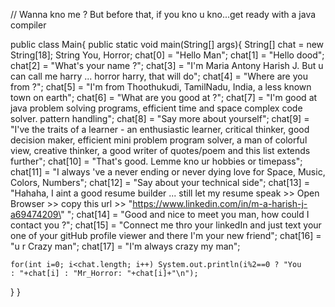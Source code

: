 // Wanna kno me ? But before that, if you kno u kno...get ready with a java compiler

public class Main{
  public static void main(String[] args){
    String[] chat = new String[18];
    String You, Horror;
    chat[0] = "Hello Man";
    chat[1] = "Hello dood";
    chat[2] = "What's your name ?";
    chat[3] = "I'm Maria Antony Harish J. But u can call me harry ... horror harry, that will do";
    chat[4] = "Where are you from ?";
    chat[5] = "I'm from Thoothukudi, TamilNadu, India, a less known town on earth";
    chat[6] = "What are you good at ?";
    chat[7] = "I'm good at java problem solving programs, efficient time and space complex code solver. pattern handling";
    chat[8] = "Say more about yourself";
    chat[9] = "I've the traits of a learner - an enthusiastic learner, critical thinker, good decision maker, efficient mini problem program solver, a man of colorful view, creative thinker, a good writer of quotes/poem and this list extends further";
    chat[10] = "That's good. Lemme kno ur hobbies or timepass";
    chat[11] = "I always 've a never ending or never dying love for Space, Music, Colors, Numbers";
    chat[12] = "Say about your technical side";
    chat[13] = "Hahaha, I aint a good resume builder ... still let my resume speak >> Open Browser >> copy this url >> \"https://www.linkedin.com/in/m-a-harish-j-a69474209\" ";
    chat[14] = "Good and nice to meet you man, how could I contact you ?";
    chat[15] = "Connect me thro your linkedIn and just text your one of your gitHub profile viewer and there I'm your new friend";
    chat[16] = "u r Crazy man";
    chat[17] = "I'm always crazy my man";
    
    for(int i=0; i<chat.length; i++) System.out.println(i%2==0 ? "You      : "+chat[i] : "Mr_Horror: "+chat[i]+"\n");
    
  } 
}
 
